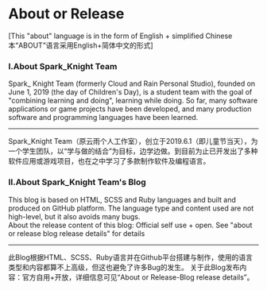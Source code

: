 # About or Release

[This "about" language is in the form of English + simplified Chinese 本“ABOUT”语言采用English+简体中文的形式]

### Ⅰ.About Spark_Knight Team  

Spark_ Knight Team (formerly Cloud and Rain Personal Studio), founded on June 1, 2019 (the day of Children's Day), is a student team with the goal of "combining learning and doing", learning while doing. So far, many software applications or game projects have been developed, and many production software and programming languages have been learned.  

___________________________________________
  
Spark_Knight Team（原云雨个人工作室），创立于2019.6.1（即儿童节当天），为一个学生团队，以“学与做的结合”为目标，边学边做。到目前为止已开发出了多种软件应用或游戏项目，也在之中学习了多款制作软件及编程语言。  

### Ⅱ.About Spark_Knight Team's Blog  

This blog is based on HTML, SCSS and Ruby languages and built and produced on GitHub platform. The language type and content used are not high-level, but it also avoids many bugs.  
About the release content of this blog: Official self use + open. See "about or release blog release details" for details  

___________________________________________  

此Blog根据HTML、SCSS、Ruby语言并在Github平台搭建与制作，使用的语言类型和内容都算不上高级，但这也避免了许多Bug的发生。
关于此Blog发布内容：官方自用+开放，详细信息可见“About or Release-Blog release details”。
